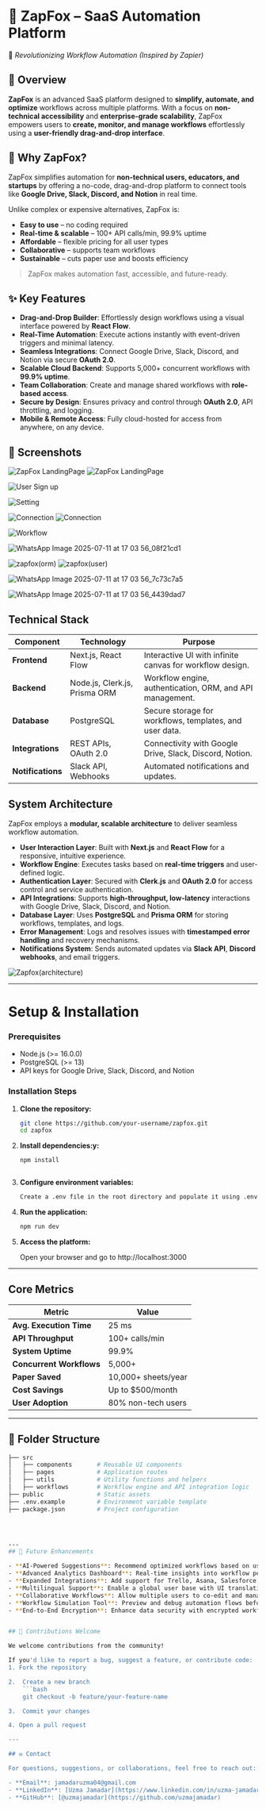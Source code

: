 
# 🔗 ZapFox – SaaS Automation Platform

🚀 *Revolutionizing Workflow Automation (Inspired by Zapier)*

## 🔗 Overview

**ZapFox** is an advanced SaaS platform designed to **simplify, automate, and optimize** workflows across multiple platforms. With a focus on **non-technical accessibility** and **enterprise-grade scalability**, ZapFox empowers users to **create, monitor, and manage workflows** effortlessly using a **user-friendly drag-and-drop interface**.

## 🔗 Why ZapFox?


ZapFox simplifies automation for **non-technical users, educators, and startups** by offering a no-code, drag-and-drop platform to connect tools like **Google Drive, Slack, Discord, and Notion** in real time.

Unlike complex or expensive alternatives, ZapFox is:
- **Easy to use** – no coding required  
- **Real-time & scalable** – 100+ API calls/min, 99.9% uptime  
- **Affordable** – flexible pricing for all user types  
- **Collaborative** – supports team workflows  
- **Sustainable** – cuts paper use and boosts efficiency  

> ZapFox makes automation fast, accessible, and future-ready.




## ✨ Key Features

- **Drag-and-Drop Builder**: Effortlessly design workflows using a visual interface powered by **React Flow**.
- **Real-Time Automation**: Execute actions instantly with event-driven triggers and minimal latency.
- **Seamless Integrations**: Connect Google Drive, Slack, Discord, and Notion via secure **OAuth 2.0**.
- **Scalable Cloud Backend**: Supports 5,000+ concurrent workflows with **99.9% uptime**.
- **Team Collaboration**: Create and manage shared workflows with **role-based access**.
- **Secure by Design**: Ensures privacy and control through **OAuth 2.0**, API throttling, and logging.
- **Mobile & Remote Access**: Fully cloud-hosted for access from anywhere, on any device.




## 📸 Screenshots


![ZapFox LandingPage](https://github.com/user-attachments/assets/5b04b6c6-4290-4482-b75c-2c1158285110)
![ZapFox LandingPage](https://github.com/user-attachments/assets/34413516-6b2b-4bf2-b59b-7aadef636870)


![User Sign up](https://github.com/user-attachments/assets/faa60f06-03c4-4a45-a766-6c0ebc1c4948)


![Setting](https://github.com/user-attachments/assets/7775b701-8f9e-4103-a7d4-7aef4fbe3467)



![Connection](https://github.com/user-attachments/assets/532e0e86-f94d-49c6-8389-aa5e502fc1eb)
![Connection](https://github.com/user-attachments/assets/3e52bd66-9580-4bd9-a23a-646dc7cbfbc8)

![Workflow](https://github.com/user-attachments/assets/22ea4fd4-1245-4aad-81ee-2c26b924e130)

![WhatsApp Image 2025-07-11 at 17 03 56_08f21cd1](https://github.com/user-attachments/assets/59698e77-c64f-4139-bc16-b022751e4e77)

![zapfox(orm)](https://github.com/user-attachments/assets/59402ded-dd0f-484e-8c11-3ddb8b6212b6)
![zapfox(user)](https://github.com/user-attachments/assets/82d49427-dde5-405c-ac90-fdda3c947576)


![WhatsApp Image 2025-07-11 at 17 03 56_7c73c7a5](https://github.com/user-attachments/assets/c3593a49-c34b-42ab-8236-f50373744dcc)



![WhatsApp Image 2025-07-11 at 17 03 56_4439dad7](https://github.com/user-attachments/assets/b6cb8736-a028-491b-90eb-2691af8698fb)




## Technical Stack

| Component     | Technology                   | Purpose                                                   |
|---------------|------------------------------|-----------------------------------------------------------|
| **Frontend**      | Next.js, React Flow            | Interactive UI with infinite canvas for workflow design.  |
| **Backend**       | Node.js, Clerk.js, Prisma ORM  | Workflow engine, authentication, ORM, and API management. |
| **Database**      | PostgreSQL                     | Secure storage for workflows, templates, and user data.   |
| **Integrations**  | REST APIs, OAuth 2.0           | Connectivity with Google Drive, Slack, Discord, Notion.   |
| **Notifications** | Slack API, Webhooks            | Automated notifications and updates.                      |


##  System Architecture

ZapFox employs a **modular, scalable architecture** to deliver seamless workflow automation.

- **User Interaction Layer**: Built with **Next.js** and **React Flow** for a responsive, intuitive experience.  
- **Workflow Engine**: Executes tasks based on **real-time triggers** and user-defined logic.  
- **Authentication Layer**: Secured with **Clerk.js** and **OAuth 2.0** for access control and service authentication.  
- **API Integrations**: Supports **high-throughput, low-latency** interactions with Google Drive, Slack, Discord, and Notion.  
- **Database Layer**: Uses **PostgreSQL** and **Prisma ORM** for storing workflows, templates, and logs.  
- **Error Management**: Logs and resolves issues with **timestamped error handling** and recovery mechanisms.  
- **Notifications System**: Sends automated updates via **Slack API**, **Discord webhooks**, and email triggers.  


![Zapfox(architecture)](https://github.com/user-attachments/assets/8d021bcb-fda6-49c9-a06f-e3b8de185133)

-----------
# Setup & Installation

### Prerequisites
- Node.js (>= 16.0.0)  
- PostgreSQL (>= 13)  
- API keys for Google Drive, Slack, Discord, and Notion  

### Installation Steps

1. **Clone the repository:**
   ```bash
   git clone https://github.com/your-username/zapfox.git
   cd zapfox

1. **Install dependencies:y:**
   ```bash
   npm install
   
   

1. **Configure environment variables:**

   ```bash
   Create a .env file in the root directory and populate it using .env.example.

1. **Run the application:**
   ```bash
   npm run dev

1. **Access the platform:**
   
   Open your browser and go to http://localhost:3000



---
## Core Metrics

| Metric                  | Value                |
|-------------------------|----------------------|
| **Avg. Execution Time** | 25 ms                |
| **API Throughput**      | 100+ calls/min       |
| **System Uptime**       | 99.9%                |
| **Concurrent Workflows**| 5,000+               |
| **Paper Saved**         | 10,000+ sheets/year  |
| **Cost Savings**        | Up to $500/month     |
| **User Adoption**       | 80% non-tech users   |


---
## 📂 Folder Structure

```bash
├── src
│   ├── components       # Reusable UI components
│   ├── pages            # Application routes
│   ├── utils            # Utility functions and helpers
│   ├── workflows        # Workflow engine and API integration logic
├── public               # Static assets
├── .env.example         # Environment variable template
├── package.json         # Project configuration




---
## 🚀 Future Enhancements

- **AI-Powered Suggestions**: Recommend optimized workflows based on user behavior and usage patterns.
- **Advanced Analytics Dashboard**: Real-time insights into workflow performance, errors, and user activity.
- **Expanded Integrations**: Add support for Trello, Asana, Salesforce, WhatsApp Business, and more.
- **Multilingual Support**: Enable a global user base with UI translations.
- **Collaborative Workflows**: Allow multiple users to co-edit and manage workflows with granular permissions.
- **Workflow Simulation Tool**: Preview and debug automation flows before deployment.
- **End-to-End Encryption**: Enhance data security with encrypted workflow execution and storage.


## 🤝 Contributions Welcome

We welcome contributions from the community!

If you'd like to report a bug, suggest a feature, or contribute code:
1. Fork the repository

2.  Create a new branch 
    ```bash
    git checkout -b feature/your-feature-name

3.  Commit your changes

4. Open a pull request

---

## ✉️ Contact

For questions, suggestions, or collaborations, feel free to reach out:

- **Email**: jamadaruzma04@gmail.com  
- **LinkedIn**: [Uzma Jamadar](https://www.linkedin.com/in/uzma-jamadar)  
- **GitHub**: [@uzmajamadar](https://github.com/uzmajamadar)


